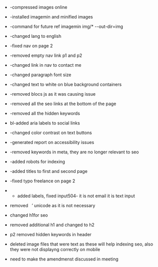 * -compressed images online
* -installed imagemin and minified images
* -command for future ref imagemin img/* --out-dir=img
* -changed lang to english
* -fixed nav on page 2
* -removed empty nav link p1 and p2
* -changed link in nav to contact me
* -changed paragraph font size
* -changed text to white on blue background containers
* -removed blocs js as it was causing issue
* -removed all the seo links at the bottom of the page
* -removed all the hidden keywords
* bl-added aria labels to social links
* -changed color contrast on text buttons
* -generated report on accessibility issues
* -removed keywords in meta, they are no longer relevant to seo
* -added robots for indexing
* -added titles to first and second page
* -fixed typo freelance on page 2
* - added labels, fixed input504- it is not email it is text input
* removed &nbsp; &rsquo; unicode as it is not necessary
* changed h1for seo
* removed additional h1 and changed to h2
* p2 removed hidden keywords in header
* deleted image files that were text as these will help indexing seo, also they were not displayng correctly on mobile

* need to make the amendmenst discussed in meeting